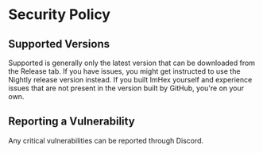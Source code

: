 # Security Policy

## Supported Versions

Supported is generally only the latest version that can be downloaded from the Release tab. If you have issues, you might get instructed to use the Nightly release version instead.
If you built ImHex yourself and experience issues that are not present in the version built by GitHub, you're on your own.

## Reporting a Vulnerability

Any critical vulnerabilities can be reported through Discord.
